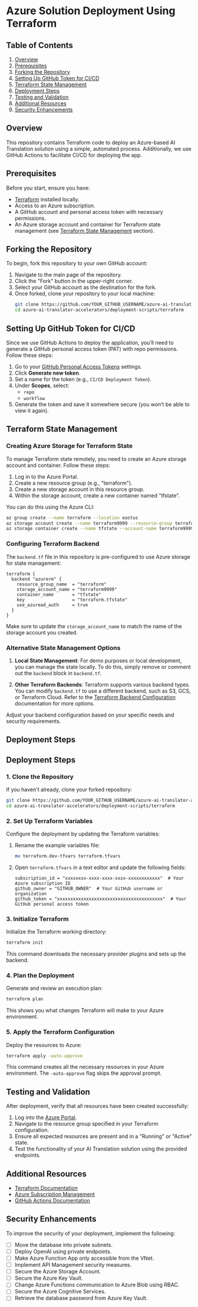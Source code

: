 # Azure Solution Deployment Using Terraform

## Table of Contents
1. [Overview](#overview)
2. [Prerequisites](#prerequisites)
3. [Forking the Repository](#forking-the-repository)
4. [Setting Up GitHub Token for CI/CD](#setting-up-github-token-for-cicd)
5. [Terraform State Management](#terraform-state-management)
6. [Deployment Steps](#deployment-steps)
7. [Testing and Validation](#testing-and-validation)
8. [Additional Resources](#additional-resources)
9. [Security Enhancements](#security-enhancements)

## Overview
This repository contains Terraform code to deploy an Azure-based AI Translation solution using a simple, automated process. Additionally, we use GitHub Actions to facilitate CI/CD for deploying the app.

## Prerequisites
Before you start, ensure you have:
- [Terraform](https://www.terraform.io/downloads.html) installed locally.
- Access to an Azure subscription.
- A GitHub account and personal access token with necessary permissions.
- An Azure storage account and container for Terraform state management (see [Terraform State Management](#terraform-state-management) section).


## Forking the Repository
To begin, fork this repository to your own GitHub account:

1. Navigate to the main page of the repository.
2. Click the "Fork" button in the upper-right corner.
3. Select your GitHub account as the destination for the fork.
4. Once forked, clone your repository to your local machine:
   ```bash
   git clone https://github.com/YOUR_GITHUB_USERNAME/azure-ai-translator-accelerators.git
   cd azure-ai-translator-accelerators/deployment-scripts/terraform
   ```

## Setting Up GitHub Token for CI/CD
Since we use GitHub Actions to deploy the application, you’ll need to generate a GitHub personal access token (PAT) with repo permissions. Follow these steps:

1. Go to your [GitHub Personal Access Tokens](https://github.com/settings/tokens) settings.
2. Click **Generate new token**.
3. Set a name for the token (e.g., `CI/CD Deployment Token`).
4. Under **Scopes**, select:
   - `repo`
   - `workflow`
5. Generate the token and save it somewhere secure (you won’t be able to view it again).



## Terraform State Management

### Creating Azure Storage for Terraform State

To manage Terraform state remotely, you need to create an Azure storage account and container. Follow these steps:

1. Log in to the Azure Portal.
2. Create a new resource group (e.g., "terraform").
3. Create a new storage account in this resource group.
4. Within the storage account, create a new container named "tfstate".

You can do this using the Azure CLI:

```bash
az group create --name terraform --location eastus
az storage account create --name terraform9999 --resource-group terraform --sku Standard_LRS
az storage container create --name tfstate --account-name terraform9999
```

### Configuring Terraform Backend

The `backend.tf` file in this repository is pre-configured to use Azure storage for state management:

```hcl
terraform {
  backend "azurerm" {
    resource_group_name  = "terraform"
    storage_account_name = "terraform9999"
    container_name       = "tfstate"
    key                  = "terraform.tfstate"
    use_azuread_auth     = true
  }
}
```

Make sure to update the `storage_account_name` to match the name of the storage account you created.

### Alternative State Management Options

1. **Local State Management**: For demo purposes or local development, you can manage the state locally. To do this, simply remove or comment out the `backend` block in `backend.tf`.

2. **Other Terraform Backends**: Terraform supports various backend types. You can modify `backend.tf` to use a different backend, such as S3, GCS, or Terraform Cloud. Refer to the [Terraform Backend Configuration](https://www.terraform.io/docs/language/settings/backends/index.html) documentation for more options.

Adjust your backend configuration based on your specific needs and security requirements.

## Deployment Steps

## Deployment Steps

### 1. Clone the Repository
If you haven't already, clone your forked repository:
```bash
git clone https://github.com/YOUR_GITHUB_USERNAME/azure-ai-translator-accelerators.git
cd azure-ai-translator-accelerators/deployment-scripts/terraform
```

### 2. Set Up Terraform Variables
Configure the deployment by updating the Terraform variables:

1. Rename the example variables file:
   ```bash
   mv terraform.dev-tfvars terraform.tfvars
   ```

2. Open `terraform.tfvars` in a text editor and update the following fields:
   ```hcl
   subscription_id = "xxxxxxxx-xxxx-xxxx-xxxx-xxxxxxxxxxxx"  # Your Azure subscription ID
   github_owner = "GITHUB_OWNER"  # Your GitHub username or organization
   github_token = "xxxxxxxxxxxxxxxxxxxxxxxxxxxxxxxxxxxxxxxx"  # Your GitHub personal access token
   ```

### 3. Initialize Terraform
Initialize the Terraform working directory:
```bash
terraform init
```
This command downloads the necessary provider plugins and sets up the backend.

### 4. Plan the Deployment
Generate and review an execution plan:
```bash
terraform plan
```
This shows you what changes Terraform will make to your Azure environment.

### 5. Apply the Terraform Configuration
Deploy the resources to Azure:
```bash
terraform apply -auto-approve
```
This command creates all the necessary resources in your Azure environment. The `-auto-approve` flag skips the approval prompt.



## Testing and Validation
After deployment, verify that all resources have been created successfully:
1. Log into the [Azure Portal](https://portal.azure.com/).
2. Navigate to the resource group specified in your Terraform configuration.
3. Ensure all expected resources are present and in a "Running" or "Active" state.
4. Test the functionality of your AI Translation solution using the provided endpoints.

## Additional Resources
- [Terraform Documentation](https://www.terraform.io/docs/index.html)
- [Azure Subscription Management](https://docs.microsoft.com/en-us/azure/cost-management-billing/manage/create-subscription)
- [GitHub Actions Documentation](https://docs.github.com/en/actions)

## Security Enhancements
To improve the security of your deployment, implement the following:

- [ ] Move the database into private subnets.
- [ ] Deploy OpenAI using private endpoints.
- [ ] Make Azure Function App only accessible from the VNet.
- [ ] Implement API Management security measures.
- [ ] Secure the Azure Storage Account.
- [ ] Secure the Azure Key Vault.
- [ ] Change Azure Functions communication to Azure Blob using RBAC.
- [ ] Secure the Azure Cognitive Services.
- [ ] Retrieve the database password from Azure Key Vault.